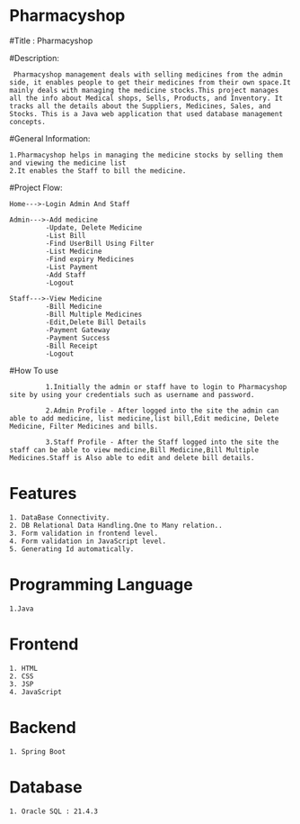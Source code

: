 # Pharmacyshop
 #Title : Pharmacyshop
 
 #Description:
 
     Pharmacyshop management deals with selling medicines from the admin side, it enables people to get their medicines from their own space.It mainly deals with managing the medicine stocks.This project manages all the info about Medical shops, Sells, Products, and Inventory. It tracks all the details about the Suppliers, Medicines, Sales, and Stocks. This is a Java web application that used database management concepts.

 #General Information:
 
    1.Pharmacyshop helps in managing the medicine stocks by selling them and viewing the medicine list 
    2.It enables the Staff to bill the medicine.
    
 #Project Flow:
 
    Home--->-Login Admin And Staff
 
    Admin--->-Add medicine
             -Update, Delete Medicine
             -List Bill
             -Find UserBill Using Filter
             -List Medicine
             -Find expiry Medicines
             -List Payment
             -Add Staff
             -Logout
             
    Staff--->-View Medicine
             -Bill Medicine
             -Bill Multiple Medicines
             -Edit,Delete Bill Details
             -Payment Gateway
             -Payment Success
             -Bill Receipt
             -Logout
             
  #How To use
  
             1.Initially the admin or staff have to login to Pharmacyshop site by using your credentials such as username and password.
             
             2.Admin Profile - After logged into the site the admin can able to add medicine, list medicine,list bill,Edit medicine, Delete Medicine, Filter Medicines and bills.
             
             3.Staff Profile - After the Staff logged into the site the staff can be able to view medicine,Bill Medicine,Bill Multiple Medicines.Staff is Also able to edit and delete bill details.
             
  # Features

    1. DataBase Connectivity.
    2. DB Relational Data Handling.One to Many relation..
    3. Form validation in frontend level.
    4. Form validation in JavaScript level.
    5. Generating Id automatically.
    
 # Programming Language

    1.Java

 # Frontend 

    1. HTML
    2. CSS
    3. JSP
    4. JavaScript

  # Backend

    1. Spring Boot

 # Database

    1. Oracle SQL : 21.4.3
  
             
             
           
             